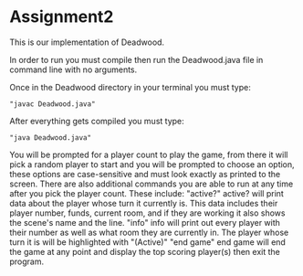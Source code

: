 # Assignment2
This is our implementation of Deadwood.

In order to run you must compile then run the Deadwood.java file in command line with no arguments.

Once in the Deadwood directory in your terminal you must type:

    "javac Deadwood.java"
After everything gets compiled you must type:
    
    "java Deadwood.java"

You will be prompted for a player count to play the game, from there it will pick a random player to start and you will be prompted to choose an option, these options are case-sensitive and must look exactly as printed to the screen.
There are also additional commands you are able to run at any time after you pick the player count.
These include:
    "active?"
        active? will print data about the player whose turn it currently is. This data includes their player number, funds, current room, and if they are working it also shows the scene's name and the line.
    "info"
        info will print out every player with their number as well as what room they are currently in. The player whose turn it is will be highlighted with "(Active)"
    "end game"
        end game will end the game at any point and display the top scoring player(s) then exit the program.
